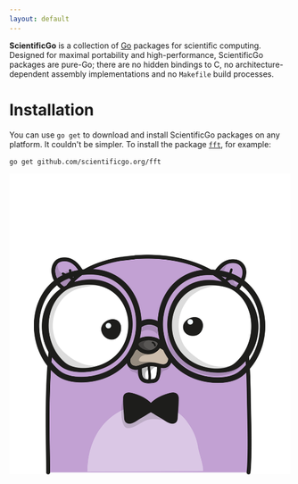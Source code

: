 ```yaml
---
layout: default
---
```


**ScientificGo** is a collection of [Go](https://www.golang.org) packages for scientific computing. Designed for maximal portability and high-performance, ScientificGo packages are pure-Go; there are no hidden bindings to C, no architecture-dependent assembly implementations and no `Makefile` build processes.

# Installation

You can use `go get` to download and install ScientificGo packages on any platform. It couldn't be simpler. To install the package [`fft`]({{site.url}}/fft), for example:

```
go get github.com/scientificgo.org/fft
```

<p align="center">
<img src="gopher.png">
</p>

